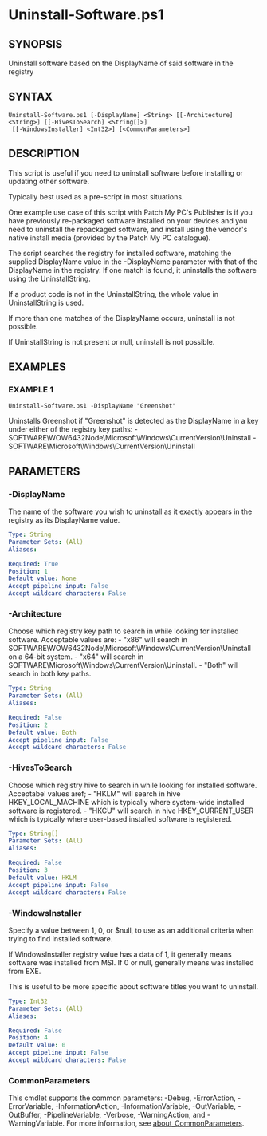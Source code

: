 # Uninstall-Software.ps1

## SYNOPSIS
Uninstall software based on the DisplayName of said software in the registry

## SYNTAX

```
Uninstall-Software.ps1 [-DisplayName] <String> [[-Architecture] <String>] [[-HivesToSearch] <String[]>]
 [[-WindowsInstaller] <Int32>] [<CommonParameters>]
```

## DESCRIPTION
This script is useful if you need to uninstall software before installing or updating other software. 

Typically best used as a pre-script in most situations.

One example use case of this script with Patch My PC's Publisher is if you have previously re-packaged software installed
on your devices and you need to uninstall the repackaged software, and install using the vendor's native install media 
(provided by the Patch My PC catalogue).

The script searches the registry for installed software, matching the supplied DisplayName value in the -DisplayName parameter
with that of the DisplayName in the registry.
If one match is found, it uninstalls the software using the UninstallString. 

If a product code is not in the UninstallString, the whole value in UninstallString is used.

If more than one matches of the DisplayName occurs, uninstall is not possible.

If UninstallString is not present or null, uninstall is not possible.

## EXAMPLES

### EXAMPLE 1
```
Uninstall-Software.ps1 -DisplayName "Greenshot"
```

Uninstalls Greenshot if "Greenshot" is detected as the DisplayName in a key under either of the registry key paths:
    - SOFTWARE\WOW6432Node\Microsoft\Windows\CurrentVersion\Uninstall
    - SOFTWARE\Microsoft\Windows\CurrentVersion\Uninstall

## PARAMETERS

### -DisplayName
The name of the software you wish to uninstall as it exactly appears in the registry as its DisplayName value.

```yaml
Type: String
Parameter Sets: (All)
Aliases:

Required: True
Position: 1
Default value: None
Accept pipeline input: False
Accept wildcard characters: False
```

### -Architecture
Choose which registry key path to search in while looking for installed software.
Acceptable values are:
    - "x86" will search in SOFTWARE\WOW6432Node\Microsoft\Windows\CurrentVersion\Uninstall on a 64-bit system.
    - "x64" will search in SOFTWARE\Microsoft\Windows\CurrentVersion\Uninstall.
    - "Both" will search in both key paths.

```yaml
Type: String
Parameter Sets: (All)
Aliases:

Required: False
Position: 2
Default value: Both
Accept pipeline input: False
Accept wildcard characters: False
```

### -HivesToSearch
Choose which registry hive to search in while looking for installed software.
Acceptabel values aref;
    - "HKLM" will search in hive HKEY_LOCAL_MACHINE which is typically where system-wide installed software is registered.
    - "HKCU" will search in hive HKEY_CURRENT_USER which is typically where user-based installed software is registered.

```yaml
Type: String[]
Parameter Sets: (All)
Aliases:

Required: False
Position: 3
Default value: HKLM
Accept pipeline input: False
Accept wildcard characters: False
```

### -WindowsInstaller
Specify a value between 1, 0, or $null, to use as an additional criteria when trying to find installed software.

If WindowsInstaller registry value has a data of 1, it generally means software was installed from MSI.
If 0 or null, generally means was installed from EXE.

This is useful to be more specific about software titles you want to uninstall.

```yaml
Type: Int32
Parameter Sets: (All)
Aliases:

Required: False
Position: 4
Default value: 0
Accept pipeline input: False
Accept wildcard characters: False
```

### CommonParameters
This cmdlet supports the common parameters: -Debug, -ErrorAction, -ErrorVariable, -InformationAction, -InformationVariable, -OutVariable, -OutBuffer, -PipelineVariable, -Verbose, -WarningAction, and -WarningVariable. For more information, see [about_CommonParameters](http://go.microsoft.com/fwlink/?LinkID=113216).
